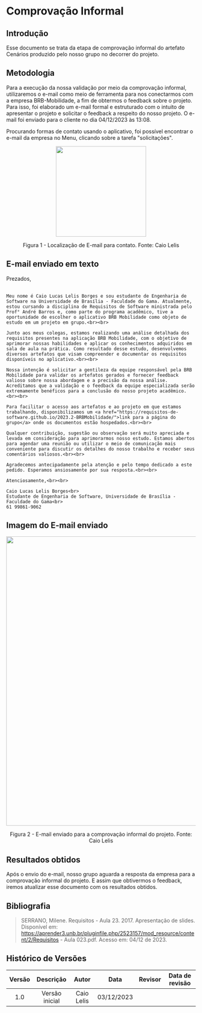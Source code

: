 # Comprovação Informal


## **Introdução**

Esse documento se trata da etapa de comprovação informal do artefato Cenários produzido pelo nosso grupo no decorrer do projeto.

## **Metodologia**

Para a execução da nossa validação por meio da comprovação informal, utilizaremos o e-mail como meio de ferramenta para nos conectarmos com a empresa BRB-Mobilidade, a fim de obtermos o feedback sobre o projeto. Para isso, foi elaborado um e-mail formal e estruturado com o intuito de apresentar o projeto e solicitar o feedback a respeito do nosso projeto. O e-mail foi enviado para o cliente no dia 04/12/2023 às 13:08.

Procurando formas de contato usando o aplicativo, foi possível encontrar o e-mail da empresa no Menu, clicando sobre a tarefa "solicitações".

<div align="center">
    <img src="../assets/comprovacaoInformal.jpeg" style="width:25vw"/>
    <p> Figura 1 - Localização de E-mail para contato. Fonte: Caio Lelis </p> 
</div>


## **E-mail enviado em texto**

<p style="font-size: 14px;">
    Prezados,<br><br>

    Meu nome é Caio Lucas Lelis Borges e sou estudante de Engenharia de Software na Universidade de Brasília - Faculdade do Gama. Atualmente, estou cursando a disciplina de Requisitos de Software ministrada pelo Prof° André Barros e, como parte do programa acadêmico, tive a oportunidade de escolher o aplicativo BRB Mobilidade como objeto de estudo em um projeto em grupo.<br><br>

    Junto aos meus colegas, estamos realizando uma análise detalhada dos requisitos presentes na aplicação BRB Mobilidade, com o objetivo de aprimorar nossas habilidades e aplicar os conhecimentos adquiridos em sala de aula na prática. Como resultado desse estudo, desenvolvemos diversos artefatos que visam compreender e documentar os requisitos disponíveis no aplicativo.<br><br>

    Nossa intenção é solicitar a gentileza da equipe responsável pela BRB Mobilidade para validar os artefatos gerados e fornecer feedback valioso sobre nossa abordagem e a precisão da nossa análise. Acreditamos que a validação e o feedback da equipe especializada serão extremamente benéficos para a conclusão do nosso projeto acadêmico.<br><br>

    Para facilitar o acesso aos artefatos e ao projeto em que estamos trabalhando, disponibilizamos um <a href="https://requisitos-de-software.github.io/2023.2-BRBMobilidade/">link para a página do grupo</a> onde os documentos estão hospedados.<br><br>

    Qualquer contribuição, sugestão ou observação será muito apreciada e levada em consideração para aprimorarmos nosso estudo. Estamos abertos para agendar uma reunião ou utilizar o meio de comunicação mais conveniente para discutir os detalhes do nosso trabalho e receber seus comentários valiosos.<br><br>

    Agradecemos antecipadamente pela atenção e pelo tempo dedicado a este pedido. Esperamos ansiosamente por sua resposta.<br><br>

    Atenciosamente,<br><br>

    Caio Lucas Lelis Borges<br>
    Estudante de Engenharia de Software, Universidade de Brasília - Faculdade do Gama<br>
    61 99861-9062
</p>



## **Imagem do E-mail enviado**

<div align="center">
    <img src="../assets/email de comprovacao informal.png" style="width:80vw"/>
    <p> Figura 2 - E-mail enviado para a comprovação informal do projeto. Fonte: Caio Lelis </p> 
</div>


## **Resultados obtidos**

Após o envio do e-mail, nosso grupo aguarda a resposta da empresa para a comprovação informal do projeto. E assim que obtivermos o feedback, iremos atualizar esse documento com os resultados obtidos.


## **Bibliografia**

> SERRANO, Milene. Requisitos - Aula 23. 2017. Apresentação de slides. Disponível em: https://aprender3.unb.br/pluginfile.php/2523157/mod_resource/content/2/Requisitos - Aula 023.pdf. Acesso em: 04/12 de 2023.


## **Histórico de Versões**

| Versão |          Descrição              |     Autor      |      Data      |   Revisor     |    Data de revisão    |  
|:------:|:-------------------------------:|:--------------:|:--------------:|:-------------:|:---------------------:|
|  1.0   | Versão inicial |  Caio Lelis   |   03/12/2023   |    |           |
